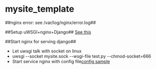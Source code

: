 # mysite_template

##nginx error: see /var/log/nginx/error.log##

##Setup uWSGI+nginx+Django##
[See this](https://uwsgi-docs.readthedocs.io/en/latest/tutorials/Django_and_nginx.html#configure-nginx-for-your-site)

##Start nginx for serving django##
- Let uwsgi talk with socket on linux
- uwsgi --socket mysite.sock --wsgi-file test.py --chmod-socket=666
- Start service nginx with config file[config sample](https://uwsgi-docs.readthedocs.io/en/latest/tutorials/Django_and_nginx.html#configure-nginx-for-your-site)



